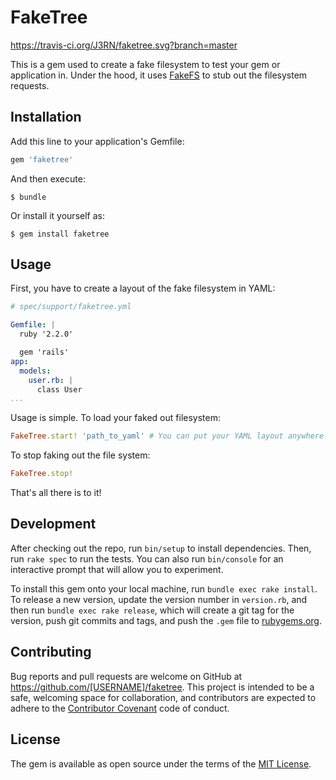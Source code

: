 # FakeTree

https://travis-ci.org/J3RN/faketree.svg?branch=master

This is a gem used to create a fake filesystem to test your gem or application in. Under the hood, it uses [FakeFS](https://github.com/defunkt/fakefs) to stub out the filesystem requests.

## Installation

Add this line to your application's Gemfile:

```ruby
gem 'faketree'
```

And then execute:

    $ bundle

Or install it yourself as:

    $ gem install faketree

## Usage

First, you have to create a layout of the fake filesystem in YAML:

```YAML
# spec/support/faketree.yml

Gemfile: |
  ruby '2.2.0'

  gem 'rails'
app:
  models:
    user.rb: |
      class User
...
```

Usage is simple. To load your faked out filesystem:

```ruby
FakeTree.start! 'path_to_yaml' # You can put your YAML layout anywhere!
```

To stop faking out the file system:

```ruby
FakeTree.stop!
```

That's all there is to it!

## Development

After checking out the repo, run `bin/setup` to install dependencies. Then, run `rake spec` to run the tests. You can also run `bin/console` for an interactive prompt that will allow you to experiment.

To install this gem onto your local machine, run `bundle exec rake install`. To release a new version, update the version number in `version.rb`, and then run `bundle exec rake release`, which will create a git tag for the version, push git commits and tags, and push the `.gem` file to [rubygems.org](https://rubygems.org).

## Contributing

Bug reports and pull requests are welcome on GitHub at https://github.com/[USERNAME]/faketree. This project is intended to be a safe, welcoming space for collaboration, and contributors are expected to adhere to the [Contributor Covenant](contributor-covenant.org) code of conduct.


## License

The gem is available as open source under the terms of the [MIT License](http://opensource.org/licenses/MIT).

